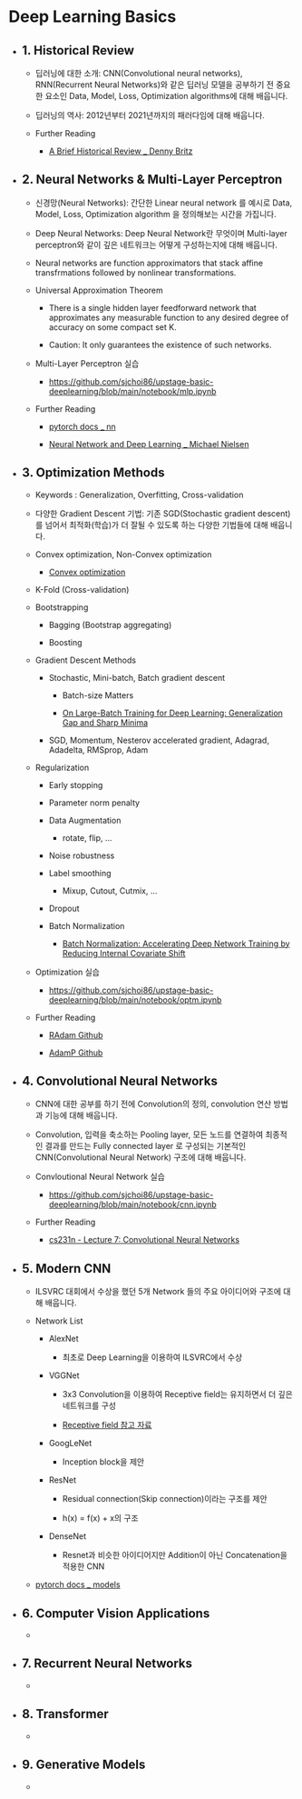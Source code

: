 # Deep Learning Basics

- ## 1. Historical Review
  
  - 딥러닝에 대한 소개: CNN(Convolutional neural networks), RNN(Recurrent Neural Networks)와 같은 딥러닝 모델을 공부하기 전 중요한 요소인 Data, Model, Loss, Optimization algorithms에 대해 배웁니다.

  - 딥러닝의 역사: 2012년부터 2021년까지의 패러다임에 대해 배웁니다.
  
  - Further Reading
    
    - [A Brief Historical Review _ Denny Britz](https://dennybritz.com/blog/deep-learning-most-important-ideas/)

- ## 2. Neural Networks & Multi-Layer Perceptron
  
  - 신경망(Neural Networks): 간단한 Linear neural network 를 예시로 Data, Model, Loss, Optimization algorithm 을 정의해보는 시간을 가집니다.
  
  - Deep Neural Networks: Deep Neural Network란 무엇이며 Multi-layer perceptron와 같이 깊은 네트워크는 어떻게 구성하는지에 대해 배웁니다.
  
  - Neural networks are function approximators that stack affine transfrmations followed by nonlinear transformations.
  
  - Universal Approximation Theorem
    
    - There is a single hidden layer feedforward network that approximates any measurable function to any desired degree of accuracy on some compact set K.
    
    - Caution: It only guarantees the existence of such networks.
  
  - Multi-Layer Perceptron 실습

    - https://github.com/sjchoi86/upstage-basic-deeplearning/blob/main/notebook/mlp.ipynb
  
  - Further Reading
    
    - [pytorch docs _ nn](https://pytorch.org/docs/stable/nn.html#)

    - [Neural Network and Deep Learning _ Michael Nielsen](http://neuralnetworksanddeeplearning.com/)

- ## 3. Optimization Methods
  
  - Keywords : Generalization, Overfitting, Cross-validation

  - 다양한 Gradient Descent 기법: 기존 SGD(Stochastic gradient descent)를 넘어서 최적화(학습)가 더 잘될 수 있도록 하는 다양한 기법들에 대해 배웁니다.

  - Convex optimization, Non-Convex optimization

    - [Convex optimization](https://wikidocs.net/17206)

  - K-Fold (Cross-validation)

  - Bootstrapping
    
    - Bagging (Bootstrap aggregating)

    - Boosting
  
  - Gradient Descent Methods
    
    - Stochastic, Mini-batch, Batch gradient descent
      
      - Batch-size Matters

      - [On Large-Batch Training for Deep Learning: Generalization Gap and Sharp Minima](https://arxiv.org/abs/1609.04836)

    - SGD, Momentum, Nesterov accelerated gradient, Adagrad, Adadelta, RMSprop, Adam

  - Regularization
    
    - Early stopping

    - Parameter norm penalty

    - Data Augmentation

      - rotate, flip, ...

    - Noise robustness

    - Label smoothing

      - Mixup, Cutout, Cutmix, ...
    
    - Dropout

    - Batch Normalization

      - [Batch Normalization: Accelerating Deep Network Training by Reducing Internal Covariate Shift](https://arxiv.org/abs/1502.03167)

  - Optimization 실습
    
    - https://github.com/sjchoi86/upstage-basic-deeplearning/blob/main/notebook/optm.ipynb
  
  - Further Reading
    
    - [RAdam Github](https://github.com/LiyuanLucasLiu/RAdam)
    
    - [AdamP Github](https://github.com/clovaai/AdamP)

- ## 4. Convolutional Neural Networks
  
  - CNN에 대한 공부를 하기 전에 Convolution의 정의, convolution 연산 방법과 기능에 대해 배웁니다.
  
  - Convolution, 입력을 축소하는 Pooling layer, 모든 노드를 연결하여 최종적인 결과를 만드는 Fully connected layer 로 구성되는 기본적인 CNN(Convolutional Neural Network) 구조에 대해 배웁니다.

  - Convloutional Neural Network 실습

    - https://github.com/sjchoi86/upstage-basic-deeplearning/blob/main/notebook/cnn.ipynb
  
  - Further Reading
    
    - [cs231n - Lecture 7: Convolutional Neural Networks](https://www.youtube.com/watch?v=LxfUGhug-iQ)

- ## 5. Modern CNN
  
  - ILSVRC 대회에서 수상을 했던 5개 Network 들의 주요 아이디어와 구조에 대해 배웁니다.

  - Network List

    - AlexNet

      - 최초로 Deep Learning을 이용하여 ILSVRC에서 수상

    - VGGNet

      - 3x3 Convolution을 이용하여 Receptive field는 유지하면서 더 깊은 네트워크를 구성

      - [Receptive field 참고 자료](https://cs231n.github.io/convolutional-networks/#conv)

    - GoogLeNet

      - Inception block을 제안

    - ResNet

      - Residual connection(Skip connection)이라는 구조를 제안

      - h(x) = f(x) + x의 구조

    - DenseNet

      - Resnet과 비슷한 아이디어지만 Addition이 아닌 Concatenation을 적용한 CNN

  - [pytorch docs _ models](https://pytorch.org/vision/stable/models.html)

- ## 6. Computer Vision Applications
  
  - 

- ## 7. Recurrent Neural Networks
  
  - 

- ## 8. Transformer
  
  - 

- ## 9. Generative Models
  
  - 
